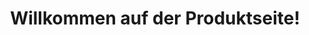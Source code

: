 ---
layout: ../../layouts/ProductsLayout.astro
title: Willkommen auf der Produktseite!
paragraph: "Auf dieser Website werden die unten stehenden Links in der Sprache geöffnet, in der Sie die Website derzeit anzeigen:"
officialPage: Offizielle Seite
---